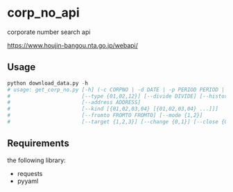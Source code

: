 # corp_no_api
corporate number search api

https://www.houjin-bangou.nta.go.jp/webapi/

## Usage

```python
python download_data.py -h
# usage: get_corp_no.py [-h] (-c CORPNO | -d DATE | -p PERIOD PERIOD | -n NAME)
#                       [--type {01,02,12}] [--divide DIVIDE] [--history {0,1}]
#                       [--address ADDRESS]
#                       [--kind [{01,02,03,04} [{01,02,03,04} ...]]]
#                       [--fromto FROMTO FROMTO] [--mode {1,2}]
#                       [--target {1,2,3}] [--change {0,1}] [--close {0,1}]
```

## Requirements

the following library:

* requests
* pyyaml
